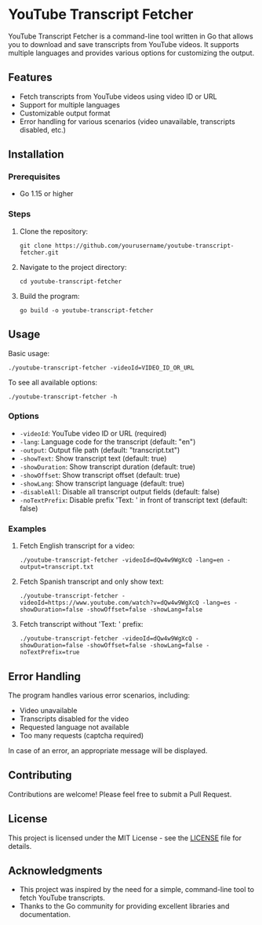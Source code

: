 # YouTube Transcript Fetcher

YouTube Transcript Fetcher is a command-line tool written in Go that allows you to download and save transcripts from YouTube videos. It supports multiple languages and provides various options for customizing the output.

## Features

- Fetch transcripts from YouTube videos using video ID or URL
- Support for multiple languages
- Customizable output format
- Error handling for various scenarios (video unavailable, transcripts disabled, etc.)

## Installation

### Prerequisites

- Go 1.15 or higher

### Steps

1. Clone the repository:
   ```
   git clone https://github.com/yourusername/youtube-transcript-fetcher.git
   ```

2. Navigate to the project directory:
   ```
   cd youtube-transcript-fetcher
   ```

3. Build the program:
   ```
   go build -o youtube-transcript-fetcher
   ```

## Usage

Basic usage:

```
./youtube-transcript-fetcher -videoId=VIDEO_ID_OR_URL
```

To see all available options:

```
./youtube-transcript-fetcher -h
```

### Options

- `-videoId`: YouTube video ID or URL (required)
- `-lang`: Language code for the transcript (default: "en")
- `-output`: Output file path (default: "transcript.txt")
- `-showText`: Show transcript text (default: true)
- `-showDuration`: Show transcript duration (default: true)
- `-showOffset`: Show transcript offset (default: true)
- `-showLang`: Show transcript language (default: true)
- `-disableAll`: Disable all transcript output fields (default: false)
- `-noTextPrefix`: Disable prefix 'Text: ' in front of transcript text (default: false)

### Examples

1. Fetch English transcript for a video:
   ```
   ./youtube-transcript-fetcher -videoId=dQw4w9WgXcQ -lang=en -output=transcript.txt
   ```

2. Fetch Spanish transcript and only show text:
   ```
   ./youtube-transcript-fetcher -videoId=https://www.youtube.com/watch?v=dQw4w9WgXcQ -lang=es -showDuration=false -showOffset=false -showLang=false
   ```

3. Fetch transcript without 'Text: ' prefix:
   ```
   ./youtube-transcript-fetcher -videoId=dQw4w9WgXcQ -showDuration=false -showOffset=false -showLang=false -noTextPrefix=true
   ```

## Error Handling

The program handles various error scenarios, including:

- Video unavailable
- Transcripts disabled for the video
- Requested language not available
- Too many requests (captcha required)

In case of an error, an appropriate message will be displayed.

## Contributing

Contributions are welcome! Please feel free to submit a Pull Request.

## License

This project is licensed under the MIT License - see the [LICENSE](LICENSE) file for details.

## Acknowledgments

- This project was inspired by the need for a simple, command-line tool to fetch YouTube transcripts.
- Thanks to the Go community for providing excellent libraries and documentation.

